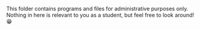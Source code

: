This folder contains programs and files for administrative purposes only. Nothing in here is relevant to you as a student, but feel free to look around! 😁